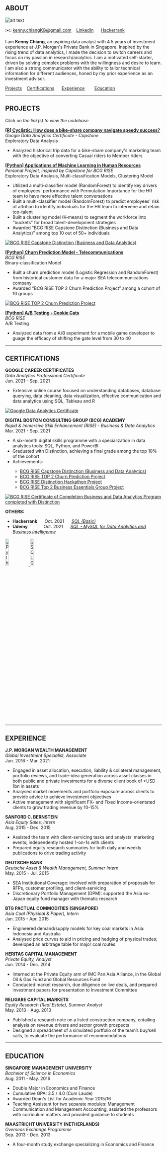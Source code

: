 <!-- ABOUT Section Starts -->
## ABOUT
![alt text](https://github.com/kennyckg/Kenny_Chiang/raw/main/images/KC_Professional.jpg)

✉️: kenny.chiangKG@gmail.com
&nbsp;&nbsp; [LinkedIn](https://www.linkedin.com/in/kenny-chiang-kai-kuang-84089959) 
&nbsp;&nbsp;&nbsp;&nbsp; [Hackerrank](https://www.hackerrank.com/kenny_chiangkg) 

<!-- Add your details -->

I am __Kenny Chiang__, an aspiring data analyst with 4.5 years of investment experience at J.P. Morgan's Private Bank in Singapore. Inspired by the rising trend of data analytics, I made the decision to switch careers and focus on my passion in research/analytics. I am a motivated self-starter, driven by solving complex problems with the willingness and desire to learn. I am also a strong communicator with the ability to tailor technical information for different audiences, honed by my prior experience as an investment advisor. 

<!-- Add link to the sections -->
[Projects](#projects)
&nbsp;&nbsp; [Certifications](#certifications)
&nbsp;&nbsp;&nbsp;&nbsp; [Experience](#experience)
&nbsp;&nbsp;&nbsp;&nbsp;&nbsp;&nbsp; [Education](#education)

***
<!-- ABOUT Section Ends -->

<!-- PROJECTS Section Starts -->
## PROJECTS
_Click on the link(s) to view the codebase_

**[[R] Cyclistic: How does a bike-share company navigate speedy success?](https://kennyckg.github.io/Google-Data-Analytics-Certificate_Cyclistic/)** <br>
_Google Data Analytics Certificate - Capstone_ <br>
Exploratory Data Analysis <br>
<ul>
  <li> Analyzed historical trip data for a bike-share company's marketing team with the objective of converting Casual riders to Member riders </li>
</ul>

**[[Python] Applications of Machine Learning in Human Resources](https://github.com/kennyckg/Applications-of-Machine-Learning-in-HR)** <br>
_Personal Project, inspired by Capstone for BCG RISE_ <br>
Exploratory Data Analysis, Multi-classification Models, Clustering Model
<ul>
  <li> Utilized a multi-classifier model (RandomForest) to identify key drivers of employees' performance with Permutation Importance for the HR team to have more effective talent conversations </li>
  <li> Built a multi-classifier model (RandomForest) to predict employees' risk of attrition to identify individuals for the HR team to intervene and retain top-talent </li>
  <li> Built a clustering model (K-means) to segment the workforce into "buckets" for broad talent-development strategies </li>
  <li> Awarded “BCG RISE Capstone Distinction (Business and Data Analytics)” among top 10 out of 50+ individuals </li>
</ul>

[![BCG RISE Capstone Distinction (Business and Data Analytics)](https://github.com/kennyckg/Kenny_Chiang/raw/main/images/BCG_RISE_Capstone_Distinction.png)](https://www.credly.com/badges/05f95b98-0d37-41b5-ab95-cfb569544838/public_url)

**[[Python] Churn Prediction Model - Telecommunications](https://github.com/kennyckg/BCG-RISE/blob/main/BCGRise_Mini-Project-3_Churn-Prediction-Model.ipynb)** <br>
_BCG RISE_ <br>
Binary-classification Model
<ul>
  <li> Built a churn prediction model (Logistic Regression and RandomForest) from historical customer data for a major SEA telecommunications company </li>
  <li> Awarded “BCG RISE TOP 2 Churn Prediction Project” among a cohort of 10 groups </li>
</ul>

[![BCG RISE TOP 2 Churn Prediction Project](https://github.com/kennyckg/Kenny_Chiang/raw/main/images/BCG_RISE_Top_2_Churn_Prediction_Project.png)](https://www.credly.com/badges/f76436e8-8a12-438d-be3f-3346a739d045/public_url)

**[[Python] A/B Testing - Cookie Cats](https://github.com/kennyckg/BCG-RISE/blob/main/BCGRise_Mini-Project-2_AB-Testing-Cookie-Cats.ipynb)** <br>
_BCG RISE_ <br>
A/B Testing
<ul>
  <li> Analyzed data from a A/B experiment for a mobile game developer to guage the efficacy of shifting the gate level from 30 to 40 </li>
</ul>

***
<!-- PROJECTS Section Ends -->

<!-- CERTIFICATIONS Section Starts -->
## CERTIFICATIONS
**GOOGLE CAREER CERTIFICATES** <br>
_Data Analytics Professional Certificate_<br>
Jun. 2021 - Sep. 2021
<ul>
  <li> Extensive online course focused on understanding databases, database querying, data cleaning, data visualization, effective communication and data analytics using SQL, Tableau and R </li>
</ul>

[![Google Data Analytics Certificate](https://github.com/kennyckg/Kenny_Chiang/raw/main/images/Google_Data_Analytics_Badge.png)](
https://www.coursera.org/account/accomplishments/specialization/certificate/T2GAXWPKNTAY)

**DIGITAL BOSTON CONSULTING GROUP (BCG) ACADEMY** <br>
_Rapid & Immersive Skill Enhancement (RISE) - Business & Data Analytics_<br>
Mar. 2021 - Sep. 2021
<ul>
  <li> A six-month digital skills programme with a specialization in data analytics tools: SQL, Python, and PowerBI </li>
  <li> Graduated with Distinction, achieving a final grade among the top 10% of the cohort </li>
  <li> Achievements: </li>
    <ul>
      <li> <a href = "https://www.credly.com/badges/05f95b98-0d37-41b5-ab95-cfb569544838/public_url">BCG RISE Capstone Distinction (Business and Data Analytics)</a></li>
      <li> <a href = "https://www.credly.com/badges/f76436e8-8a12-438d-be3f-3346a739d045/public_url">BCG RISE TOP 2 Churn Prediction Project</a></li> 
      <li> <a href = "https://www.credly.com/badges/e88f7cbc-0e82-44ea-a045-e68946e931bc/public_url">BCG RISE Distinction Hackathon Project</a></li>
      <li> <a href = "https://www.credly.com/badges/cc23e7e4-9fdd-42f9-aead-fec40d45ad30/public_url">BCG RISE Top 2 Business Essentials Group Project</a></li>
  </ul>
</ul>

[![BCG RISE Certificate of Completion Business and Data Analytics Program completed with Distinction](https://github.com/kennyckg/Kenny_Chiang/raw/main/images/BCG_RISE_Graduation_Distinction.png)](https://www.credly.com/badges/077f2f32-2aa9-4de8-b43d-25824b49397d/public_url)

**OTHERS:** <br>
<ul>
  <li> <b>Hackerrank</b> &nbsp;&nbsp;&nbsp;&nbsp; Oct. 2021 &nbsp;&nbsp;&nbsp;&nbsp; <a href = "https://www.hackerrank.com/certificates/6327e52fc115"><i>SQL (Basic)</i></a></li>
  <li> <b>Udemy</b> &nbsp;&nbsp;&nbsp;&nbsp;&nbsp;&nbsp;&nbsp;&nbsp;&nbsp;&nbsp;&nbsp; Oct. 2021 &nbsp;&nbsp;&nbsp;&nbsp; <a href = "https://www.udemy.com/certificate/UC-0abf8fc2-e247-4e82-835a-8a8e832b96f4/"> <i>SQL - MySQL for Data Analytics and Business Intelligence</i></a></li>
</ul>

<p float="left">
   <a href = "https://www.hackerrank.com/kenny_chiangkg"> <img src="images/Hackerrank_PythonGold_200.PNG" alt="PythonGold" style="width:15%"> </a>
   <a href = "https://www.hackerrank.com/kenny_chiangkg"> <img src="images/Hackerrank_SQLGold_200.PNG" alt="SQLGold" style="width:15%"> </a>
</p>


***
<!-- CERTIFICATIONS Section Ends -->

<!-- EXPERIENCE Section Starts -->
## EXPERIENCE
<!-- Add your details -->
**J.P. MORGAN WEALTH MANAGEMENT** <br>
_Global Investment Specialist, Associate_ <br>
Jun. 2016 - Mar. 2021
<ul>
  <li> Engaged in asset allocation, execution, liability & collateral management, portfolio reviews, and trade-idea generation across asset classes in both public and private investments for a diverse client book of >USD 1bn in assets </li>
  <li> Analysed market movements and portfolio exposure across clients to provide advice to achieve investment objectives </li>
  <li> Active management with significant FX- and Fixed Income-orientated clients to grow trading revenue by 10-15% </li>
</ul>

**SANFORD C. BERNSTEIN** <br>
_Asia Equity Sales, Intern_<br>
Aug. 2015 - Dec. 2015
<ul>
  <li> Assisted the team with client-servicing tasks and analysts’ marketing events; independently hosted 1-on-1s with clients </li>
  <li> Prepared equity research summaries for both daily and weekly publications to drive trading activity </li>
</ul>

**DEUTSCHE BANK** <br>
_Deutsche Asset & Wealth Management, Summer Intern_<br>
May. 2015 - Jul. 2015
<ul>
  <li> SEA Institutional Coverage: involved with preparation of proposals for RFPs, customer profiling, and client-servicing </li>
  <li> Discretionary Portfolio Management (DPM): supported the Asia ex-Japan equity fund manager with thematic research </li>
</ul>

**BTG PACTUAL COMMODITIES (SINGAPORE)** <br>
_Asia Coal (Physical & Paper), Intern_<br>
Jan. 2015 - Apr. 2015
<ul>
  <li> Engineered demand/supply models for key coal markets in Asia: Indonesia and Australia </li>
  <li> Analysed price curves to aid in pricing and hedging of physical trades; developed an arbitrage table for major coal routes </li>
</ul>

**HERITAS CAPITAL MANAGEMENT** <br>
_Private Equity, Analyst_<br>
Jun. 2014 - Dec. 2014
<ul>
  <li> Interned at the Private Equity arm of IMC Pan Asia Alliance, in the Global Oil & Gas Fund and Global Resources Fund </li>
  <li> Conducted market research, due diligence on live deals, and prepared investment papers for presentation to Investment Committee </li>
</ul>

**RELIGARE CAPITAL MARKETS** <br>
_Equity Research (Real Estate), Summer Analyst_<br>
May. 2013 - Aug. 2013
<ul>
  <li> Published a research note on a listed construction company, entailing analysis on revenue drivers and sector growth prospects </li>
  <li> Designed a spreadsheet of a simulated portfolio of the team’s buy/sell calls, to evaluate the performance of recommendations </li> 
</ul>

***
<!-- EXPERIENCE Section Ends -->

<!-- EDUCATION Section Starts -->
## EDUCATION
**SINGAPORE MANAGEMENT UNIVERSITY** <br>
_Bachelor of Science in Economics_<br>
Aug. 2011 - May. 2016
<ul>
  <li> Double Major in Economics and Finance </li>
  <li> Cumulative GPA: 3.5 / 4.0 (Cum Laude) </li>
  <li> Awarded Dean's List for Academic Year 2015/16 </li> 
  <li> Teaching Assistant for two separate modules: Management Communication and Management Accounting; assisted the professors with curriculum matters and provided guidance to students </li> 
</ul>

**MAASTRICHT UNIVERSITY (NETHERLANDS)** <br>
_Overseas Exchange Programme_<br>
Sep. 2013 - Dec. 2013
<ul>
  <li> A four-month study exchange specializing in Economics and Finance </li> 
</ul>

<!-- EDUCATION Section Ends -->
